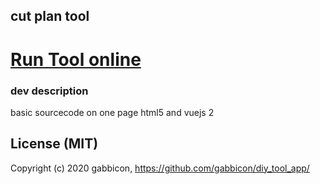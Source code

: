 ## cut plan tool

# [Run Tool online](https://gabbicon.github.io/diy_tool_app/)

### dev description

basic sourcecode on one page html5 and vuejs 2 

## License (MIT)
Copyright
 (c) 2020 gabbicon, https://github.com/gabbicon/diy_tool_app/
